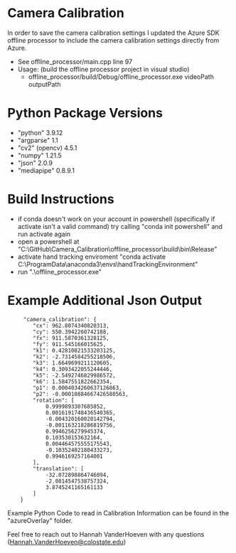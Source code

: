 # Camera Calibration

In order to save the camera calibration settings I updated the Azure SDK offline processor to include the camera calibration settings directly from Azure. 

 - See offline_processor/main.cpp line 97
 - Usage: (build the offline processor project in visual studio) 
    - offline_processor/build/Debug/offline_processor.exe videoPath outputPath

# Python Package Versions

- "python" 3.9.12
- "argparse" 1.1
- "cv2" (opencv) 4.5.1 
- "numpy" 1.21.5
- "json" 2.0.9
- "mediapipe" 0.8.9.1

# Build Instructions

- if conda doesn't work on your account in powershell (specifically if activate isn't a valid command) try calling "conda init powershell" and run activate again
- open a powershell at "C:\GitHub\Camera_Calibration\offline_processor\build\bin\Release"
- activate hand tracking enviroment "conda activate C:\ProgramData\anaconda3\envs\handTrackingEnvironment"
- run ".\offline_processor.exe"

# Example Additional Json Output

```
     "camera_calibration": {
        "cx": 962.8074340820313,
        "cy": 550.3942260742188,
        "fx": 911.5870361328125,
        "fy": 911.545166015625,
        "k1": 0.42810821533203125,
        "k2": -2.7314584255218506,
        "k3": 1.6649699211120605,
        "k4": 0.3093422055244446,
        "k5": -2.5492746829986572,
        "k6": 1.5847551822662354,
        "p1": 0.0004034260637126863,
        "p2": -0.00010884667426580563,
        "rotation": [
            0.9999893307685852,
            0.0016191748436540365,
            -0.004320160020142794,
            -0.001163218286819756,
            0.9946256279945374,
            0.103530153632164,
            0.004464575555175543,
            -0.10352402180433273,
            0.9946169257164001
        ],
        "translation": [
            -32.072898864746094,
            -2.0814547538757324,
            3.8745241165161133
        ]
    }
```

Example Python Code to read in Calibration Information can be found in the "azureOverlay" folder.

Feel free to reach out to Hannah VanderHoeven with any questions (Hannah.VanderHoeven@colostate.edu)

